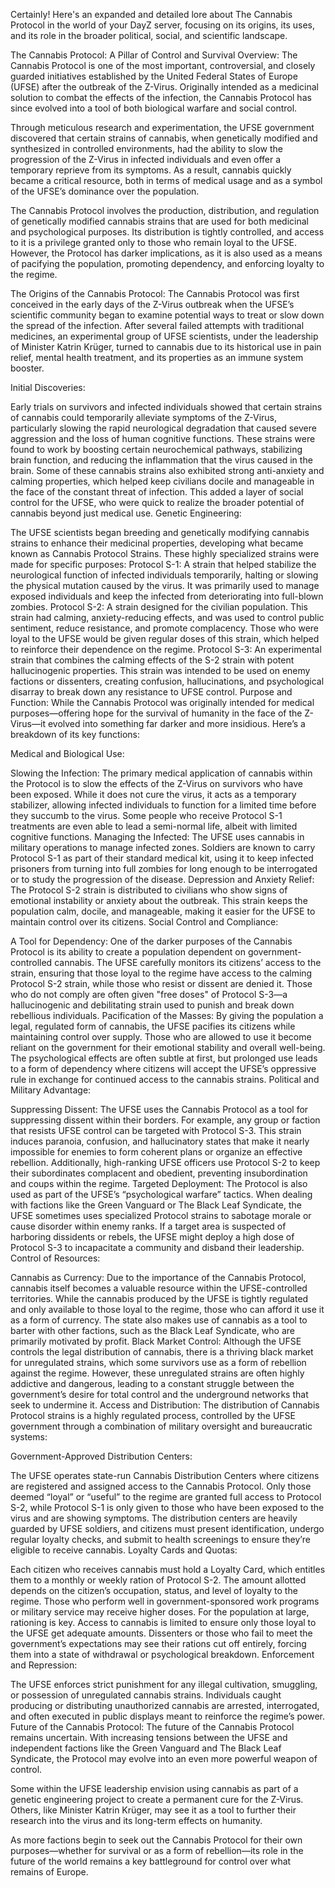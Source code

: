 

Certainly! Here's an expanded and detailed lore about The Cannabis Protocol in the world of your DayZ server, focusing on its origins, its uses, and its role in the broader political, social, and scientific landscape.

The Cannabis Protocol: A Pillar of Control and Survival
Overview:
The Cannabis Protocol is one of the most important, controversial, and closely guarded initiatives established by the United Federal States of Europe (UFSE) after the outbreak of the Z-Virus. Originally intended as a medicinal solution to combat the effects of the infection, the Cannabis Protocol has since evolved into a tool of both biological warfare and social control.

Through meticulous research and experimentation, the UFSE government discovered that certain strains of cannabis, when genetically modified and synthesized in controlled environments, had the ability to slow the progression of the Z-Virus in infected individuals and even offer a temporary reprieve from its symptoms. As a result, cannabis quickly became a critical resource, both in terms of medical usage and as a symbol of the UFSE’s dominance over the population.

The Cannabis Protocol involves the production, distribution, and regulation of genetically modified cannabis strains that are used for both medicinal and psychological purposes. Its distribution is tightly controlled, and access to it is a privilege granted only to those who remain loyal to the UFSE. However, the Protocol has darker implications, as it is also used as a means of pacifying the population, promoting dependency, and enforcing loyalty to the regime.

The Origins of the Cannabis Protocol:
The Cannabis Protocol was first conceived in the early days of the Z-Virus outbreak when the UFSE’s scientific community began to examine potential ways to treat or slow down the spread of the infection. After several failed attempts with traditional medicines, an experimental group of UFSE scientists, under the leadership of Minister Katrin Krüger, turned to cannabis due to its historical use in pain relief, mental health treatment, and its properties as an immune system booster.

Initial Discoveries:

Early trials on survivors and infected individuals showed that certain strains of cannabis could temporarily alleviate symptoms of the Z-Virus, particularly slowing the rapid neurological degradation that caused severe aggression and the loss of human cognitive functions. These strains were found to work by boosting certain neurochemical pathways, stabilizing brain function, and reducing the inflammation that the virus caused in the brain.
Some of these cannabis strains also exhibited strong anti-anxiety and calming properties, which helped keep civilians docile and manageable in the face of the constant threat of infection. This added a layer of social control for the UFSE, who were quick to realize the broader potential of cannabis beyond just medical use.
Genetic Engineering:

The UFSE scientists began breeding and genetically modifying cannabis strains to enhance their medicinal properties, developing what became known as Cannabis Protocol Strains. These highly specialized strains were made for specific purposes:
Protocol S-1: A strain that helped stabilize the neurological function of infected individuals temporarily, halting or slowing the physical mutation caused by the virus. It was primarily used to manage exposed individuals and keep the infected from deteriorating into full-blown zombies.
Protocol S-2: A strain designed for the civilian population. This strain had calming, anxiety-reducing effects, and was used to control public sentiment, reduce resistance, and promote complacency. Those who were loyal to the UFSE would be given regular doses of this strain, which helped to reinforce their dependence on the regime.
Protocol S-3: An experimental strain that combines the calming effects of the S-2 strain with potent hallucinogenic properties. This strain was intended to be used on enemy factions or dissenters, creating confusion, hallucinations, and psychological disarray to break down any resistance to UFSE control.
Purpose and Function:
While the Cannabis Protocol was originally intended for medical purposes—offering hope for the survival of humanity in the face of the Z-Virus—it evolved into something far darker and more insidious. Here’s a breakdown of its key functions:

Medical and Biological Use:

Slowing the Infection: The primary medical application of cannabis within the Protocol is to slow the effects of the Z-Virus on survivors who have been exposed. While it does not cure the virus, it acts as a temporary stabilizer, allowing infected individuals to function for a limited time before they succumb to the virus. Some people who receive Protocol S-1 treatments are even able to lead a semi-normal life, albeit with limited cognitive functions.
Managing the Infected: The UFSE uses cannabis in military operations to manage infected zones. Soldiers are known to carry Protocol S-1 as part of their standard medical kit, using it to keep infected prisoners from turning into full zombies for long enough to be interrogated or to study the progression of the disease.
Depression and Anxiety Relief: The Protocol S-2 strain is distributed to civilians who show signs of emotional instability or anxiety about the outbreak. This strain keeps the population calm, docile, and manageable, making it easier for the UFSE to maintain control over its citizens.
Social Control and Compliance:

A Tool for Dependency: One of the darker purposes of the Cannabis Protocol is its ability to create a population dependent on government-controlled cannabis. The UFSE carefully monitors its citizens’ access to the strain, ensuring that those loyal to the regime have access to the calming Protocol S-2 strain, while those who resist or dissent are denied it. Those who do not comply are often given "free doses" of Protocol S-3—a hallucinogenic and debilitating strain used to punish and break down rebellious individuals.
Pacification of the Masses: By giving the population a legal, regulated form of cannabis, the UFSE pacifies its citizens while maintaining control over supply. Those who are allowed to use it become reliant on the government for their emotional stability and overall well-being. The psychological effects are often subtle at first, but prolonged use leads to a form of dependency where citizens will accept the UFSE’s oppressive rule in exchange for continued access to the cannabis strains.
Political and Military Advantage:

Suppressing Dissent: The UFSE uses the Cannabis Protocol as a tool for suppressing dissent within their borders. For example, any group or faction that resists UFSE control can be targeted with Protocol S-3. This strain induces paranoia, confusion, and hallucinatory states that make it nearly impossible for enemies to form coherent plans or organize an effective rebellion. Additionally, high-ranking UFSE officers use Protocol S-2 to keep their subordinates complacent and obedient, preventing insubordination and coups within the regime.
Targeted Deployment: The Protocol is also used as part of the UFSE’s “psychological warfare” tactics. When dealing with factions like the Green Vanguard or The Black Leaf Syndicate, the UFSE sometimes uses specialized Protocol strains to sabotage morale or cause disorder within enemy ranks. If a target area is suspected of harboring dissidents or rebels, the UFSE might deploy a high dose of Protocol S-3 to incapacitate a community and disband their leadership.
Control of Resources:

Cannabis as Currency: Due to the importance of the Cannabis Protocol, cannabis itself becomes a valuable resource within the UFSE-controlled territories. While the cannabis produced by the UFSE is tightly regulated and only available to those loyal to the regime, those who can afford it use it as a form of currency. The state also makes use of cannabis as a tool to barter with other factions, such as the Black Leaf Syndicate, who are primarily motivated by profit.
Black Market Control: Although the UFSE controls the legal distribution of cannabis, there is a thriving black market for unregulated strains, which some survivors use as a form of rebellion against the regime. However, these unregulated strains are often highly addictive and dangerous, leading to a constant struggle between the government’s desire for total control and the underground networks that seek to undermine it.
Access and Distribution:
The distribution of Cannabis Protocol strains is a highly regulated process, controlled by the UFSE government through a combination of military oversight and bureaucratic systems:

Government-Approved Distribution Centers:

The UFSE operates state-run Cannabis Distribution Centers where citizens are registered and assigned access to the Cannabis Protocol. Only those deemed “loyal” or “useful” to the regime are granted full access to Protocol S-2, while Protocol S-1 is only given to those who have been exposed to the virus and are showing symptoms.
The distribution centers are heavily guarded by UFSE soldiers, and citizens must present identification, undergo regular loyalty checks, and submit to health screenings to ensure they’re eligible to receive cannabis.
Loyalty Cards and Quotas:

Each citizen who receives cannabis must hold a Loyalty Card, which entitles them to a monthly or weekly ration of Protocol S-2. The amount allotted depends on the citizen’s occupation, status, and level of loyalty to the regime. Those who perform well in government-sponsored work programs or military service may receive higher doses.
For the population at large, rationing is key. Access to cannabis is limited to ensure only those loyal to the UFSE get adequate amounts. Dissenters or those who fail to meet the government’s expectations may see their rations cut off entirely, forcing them into a state of withdrawal or psychological breakdown.
Enforcement and Repression:

The UFSE enforces strict punishment for any illegal cultivation, smuggling, or possession of unregulated cannabis strains. Individuals caught producing or distributing unauthorized cannabis are arrested, interrogated, and often executed in public displays meant to reinforce the regime’s power.
Future of the Cannabis Protocol:
The future of the Cannabis Protocol remains uncertain. With increasing tensions between the UFSE and independent factions like the Green Vanguard and The Black Leaf Syndicate, the Protocol may evolve into an even more powerful weapon of control.

Some within the UFSE leadership envision using cannabis as part of a genetic engineering project to create a permanent cure for the Z-Virus. Others, like Minister Katrin Krüger, may see it as a tool to further their research into the virus and its long-term effects on humanity.

As more factions begin to seek out the Cannabis Protocol for their own purposes—whether for survival or as a form of rebellion—its role in the future of the world remains a key battleground for control over what remains of Europe.
